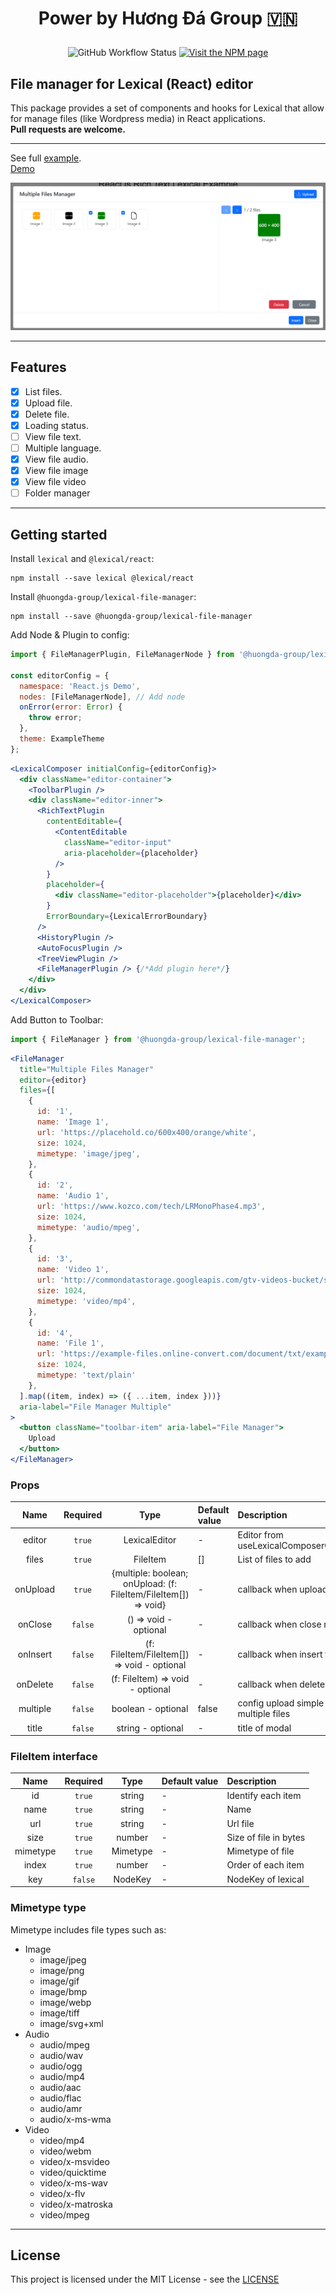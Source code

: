 # <p align="center">Power by Hương Đá Group 🇻🇳 </p>
<p align="center">
  <img alt="GitHub Workflow Status" src="https://img.shields.io/github/actions/workflow/status/huongda-group/lexical-file-manager/tests.yml"/>
  <a href="https://www.npmjs.com/package/lexical">
    <img alt="Visit the NPM page" src="https://img.shields.io/npm/v/@huongda-group/lexical-file-manager"/>
  </a>
</p>

## File manager for Lexical (React) editor

This package provides a set of components and hooks for Lexical that allow for manage files (like Wordpress media) in React applications.
<br />
<b>Pull requests are welcome.</b>
***

See full [example](https://github.com/huongda-group/lexical-file-manager/tree/main/example).
<br />
[Demo](https://lexical-file-manager.huongda.dev)

![Hương Đá Group Lexical file manager](https://github.com/huongda-group/lexical-file-manager/blob/main/preview/1.png?raw=true "Hương Đá Group Lexical file manager")

***
## Features
- [x] List files.
- [x] Upload file.
- [x] Delete file.
- [x] Loading status.
- [ ] View file text.
- [ ] Multiple language.
- [x] View file audio.
- [x] View file image
- [x] View file video
- [ ] Folder manager
***
## Getting started
Install `lexical` and `@lexical/react`:

```
npm install --save lexical @lexical/react
```
Install `@huongda-group/lexical-file-manager`:
```
npm install --save @huongda-group/lexical-file-manager
```

Add Node & Plugin to config:
```jsx
import { FileManagerPlugin, FileManagerNode } from '@huongda-group/lexical-file-manager';

const editorConfig = {
  namespace: 'React.js Demo',
  nodes: [FileManagerNode], // Add node
  onError(error: Error) {
    throw error;
  },
  theme: ExampleTheme
};
```
```jsx
<LexicalComposer initialConfig={editorConfig}>
  <div className="editor-container">
    <ToolbarPlugin />
    <div className="editor-inner">
      <RichTextPlugin
        contentEditable={
          <ContentEditable
            className="editor-input"
            aria-placeholder={placeholder}
          />
        }
        placeholder={
          <div className="editor-placeholder">{placeholder}</div>
        }
        ErrorBoundary={LexicalErrorBoundary}
      />
      <HistoryPlugin />
      <AutoFocusPlugin />
      <TreeViewPlugin />
      <FileManagerPlugin /> {/*Add plugin here*/}
    </div>
  </div>
</LexicalComposer>
```
Add Button to Toolbar:
```jsx
import { FileManager } from '@huongda-group/lexical-file-manager';
````
```jsx
<FileManager
  title="Multiple Files Manager"
  editor={editor}
  files={[
    {
      id: '1',
      name: 'Image 1',
      url: 'https://placehold.co/600x400/orange/white',
      size: 1024,
      mimetype: 'image/jpeg',
    },
    {
      id: '2',
      name: 'Audio 1',
      url: 'https://www.kozco.com/tech/LRMonoPhase4.mp3',
      size: 1024,
      mimetype: 'audio/mpeg',
    },
    {
      id: '3',
      name: 'Video 1',
      url: 'http://commondatastorage.googleapis.com/gtv-videos-bucket/sample/BigBuckBunny.mp4',
      size: 1024,
      mimetype: 'video/mp4',
    },
    {
      id: '4',
      name: 'File 1',
      url: 'https://example-files.online-convert.com/document/txt/example.txt',
      size: 1024,
      mimetype: 'text/plain'
    },
  ].map((item, index) => ({ ...item, index }))}
  aria-label="File Manager Multiple"
>
  <button className="toolbar-item" aria-label="File Manager">
    Upload
  </button>
</FileManager>
```
### Props
| Name     |  Required   |                          Type                           |  Default value                                |  Description                                  |
|:--------:|:-----------:|:-------------------------------------------------------:|:----------------------------------------------|:----------------------------------------------|
| editor   | ```true```  |                      LexicalEditor                      | - | Editor from useLexicalComposerContext()       |
| files    | ```true```  |                          FileItem                           | []                                            | List of files to add                          |
| onUpload   | ```true```  | {multiple: boolean; onUpload: (f: FileItem/FileItem[]) => void} | -                                            | callback when upload                          |
| onClose  | ```false``` |                  () => void - optional                  |                            -                             | callback when close modal                     |
| onInsert | ```false``` |           (f: FileItem/FileItem[]) => void - optional           |                            -                            | callback when insert file/files               |
| onDelete | ```false``` |              (f: FileItem) => void - optional               |                            -                            | callback when delete file                     |
| multiple | ```false``` |                   boolean - optional                    |                          false                          | config upload simple or multiple files        |
| title    | ```false``` |                    string - optional                    |                            -                            | title of modal                                |

### FileItem interface
| Name     |  Required   |                          Type                           |  Default value                                |  Description                                  |
|:--------:|:-----------:|:-------------------------------------------------------:|:----------------------------------------------|:----------------------------------------------|
| id   | ```true```  |                      string                      | - | Identify each item |
| name   | ```true```  |                      string                      | - | Name |
| url   | ```true```  |                      string                      | - | Url file |
| size   | ```true```  |                      number                      | - | Size of file in bytes |
| mimetype   | ```true```  |                      Mimetype                      | - | Mimetype of file |
| index   | ```true```  |                      number                      | - | Order of each item |
| key   | ```false```  |                      NodeKey                      | - | NodeKey of lexical |

### Mimetype type
Mimetype includes file types such as: 
- Image 
  - image/jpeg
  - image/png
  - image/gif
  - image/bmp
  - image/webp
  - image/tiff
  - image/svg+xml
- Audio
  - audio/mpeg
  - audio/wav
  - audio/ogg
  - audio/mp4
  - audio/aac
  - audio/flac
  - audio/amr
  - audio/x-ms-wma
- Video
  - video/mp4
  - video/webm
  - video/x-msvideo
  - video/quicktime
  - video/x-ms-wav
  - video/x-flv
  - video/x-matroska
  - video/mpeg
***
## License
This project is licensed under the MIT License - see the [LICENSE](https://github.com/huongda-group/lexical-file-manager/blob/main/LICENSE)
